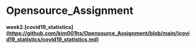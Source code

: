 # Opensource_Assignment

#### week2.[covid19_statistics](https://github.com/kim001hs/Opensource_Assignment/blob/main/(covid19_statistics/covid19_statistics.md)
